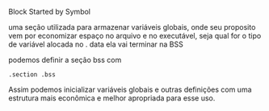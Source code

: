 Block Started by Symbol

uma seção utilizada para armazenar variáveis globais, onde seu proposito vem por economizar espaço no arquivo e no executável,
seja qual for o tipo de variável alocada no . data ela vai terminar na BSS


podemos definir a seção bss com 
```
.section .bss

```
Assim podemos inicializar variáveis globais e outras definições com uma estrutura mais econômica e melhor apropriada para esse uso.